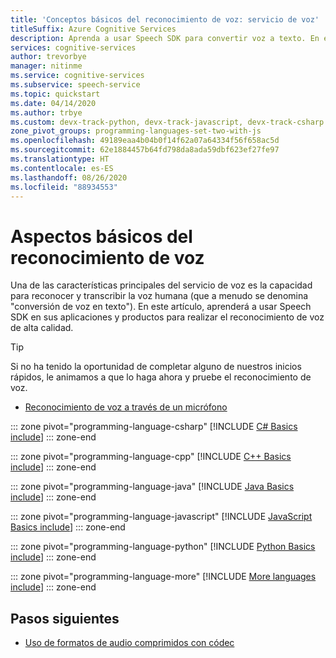 ```yaml
---
title: 'Conceptos básicos del reconocimiento de voz: servicio de voz'
titleSuffix: Azure Cognitive Services
description: Aprenda a usar Speech SDK para convertir voz a texto. En este artículo, obtendrá información sobre la construcción de objetos, los formatos de entrada de audio admitidos y las opciones de configuración del reconocimiento de voz.
services: cognitive-services
author: trevorbye
manager: nitinme
ms.service: cognitive-services
ms.subservice: speech-service
ms.topic: quickstart
ms.date: 04/14/2020
ms.author: trbye
ms.custom: devx-track-python, devx-track-javascript, devx-track-csharp
zone_pivot_groups: programming-languages-set-two-with-js
ms.openlocfilehash: 49189eaa4b04b0f14f62a07a64334f56f658ac5d
ms.sourcegitcommit: 62e1884457b64fd798da8ada59dbf623ef27fe97
ms.translationtype: HT
ms.contentlocale: es-ES
ms.lasthandoff: 08/26/2020
ms.locfileid: "88934553"
---
```

# <a name="learn-the-basics-of-speech-recognition"></a>Aspectos básicos del reconocimiento de voz

Una de las características principales del servicio de voz es la capacidad para reconocer y transcribir la voz humana (que a menudo se denomina "conversión de voz en texto"). En este artículo, aprenderá a usar Speech SDK en sus aplicaciones y productos para realizar el reconocimiento de voz de alta calidad.

> [!TIP]
> Si no ha tenido la oportunidad de completar alguno de nuestros inicios rápidos, le animamos a que lo haga ahora y pruebe el reconocimiento de voz.
> * [Reconocimiento de voz a través de un micrófono](quickstarts/speech-to-text-from-microphone.md)

::: zone pivot="programming-language-csharp"
[!INCLUDE [C# Basics include](includes/how-to/speech-to-text-basics/speech-to-text-basics-csharp.md)]
::: zone-end

::: zone pivot="programming-language-cpp"
[!INCLUDE [C++ Basics include](includes/how-to/speech-to-text-basics/speech-to-text-basics-cpp.md)]
::: zone-end

::: zone pivot="programming-language-java"
[!INCLUDE [Java Basics include](includes/how-to/speech-to-text-basics/speech-to-text-basics-java.md)]
::: zone-end

::: zone pivot="programming-language-javascript"
[!INCLUDE [JavaScript Basics include](includes/how-to/speech-to-text-basics/speech-to-text-basics-javascript.md)]
::: zone-end

::: zone pivot="programming-language-python"
[!INCLUDE [Python Basics include](./includes/how-to/speech-to-text-basics/speech-to-text-basics-python.md)]
::: zone-end

::: zone pivot="programming-language-more"
[!INCLUDE [More languages include](./includes/how-to/speech-to-text-basics/more.md)]
::: zone-end

## <a name="next-steps"></a>Pasos siguientes

* [Uso de formatos de audio comprimidos con códec](how-to-use-codec-compressed-audio-input-streams.md)
